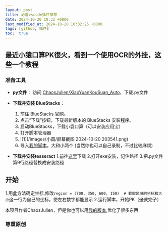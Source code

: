 ```yaml
---
layout: post
title: 必备vscode插件推荐
date: 2024-10-20 10:32 +0800
last_modified_at: 2024-10-20 10:32:25 +0800
tags: [github, 插件]
toc:  true
---
```

## 最近小猿口算PK很火，看到一个使用OCR的外挂，这些一个教程
### 准备工具

- **py文件**：
  访问 [ChaosJulien/XiaoYuanKouSuan_Auto](https://github.com/ChaosJulien/XiaoYuanKouSuan_Auto)，下载.py文件

- **下载并安装 BlueStacks**：
  1. 前往 [BlueStacks 官网](https://www.bluestacks.com/)。
  2. 点击“下载”按钮，下载最新版本的 BlueStacks 安装程序。
  3. 启动BlueStacks，下载小袁口算（可以安装应用宝）
  4. 打开脚本管理器
  5. ![1](/images/小圆/屏幕截图 2024-10-20 203541.png)
  6. 导入[我的脚本](https://github.com/ChaosJulien/XiaoYuanKouSuan_Auto/issues/35#issuecomment-2424898458)，大和小两个
     (当然你也可以自己录制，不过比较麻烦)

- **下载并安装tesseract**
  1.前往[这里](https://digi.bib.uni-mannheim.de/tesseract/)下载
  2.打开exe安装，记住路径
  3.把.py文件第9行路径替换成安装路径
## 开始
  1.用[此](https://github.com/ChaosJulien/XiaoYuanKouSuan_Auto/issues/38#issuecomment-2424890330)方法确定坐标,修改`region = (700, 350, 600, 150)  # 截取区域的坐标和大小`这一行为自己的坐标，使左右数字都能显示
  2.运行脚本，开始PK（~~这就完了~~）

本项目作者ChaosJulien，但是你也可以用[我的版本](https://github.com/Eternity-Sky/XiaoYuanKouSuan_Auto),优化了很多东西

### **尊重原创**
